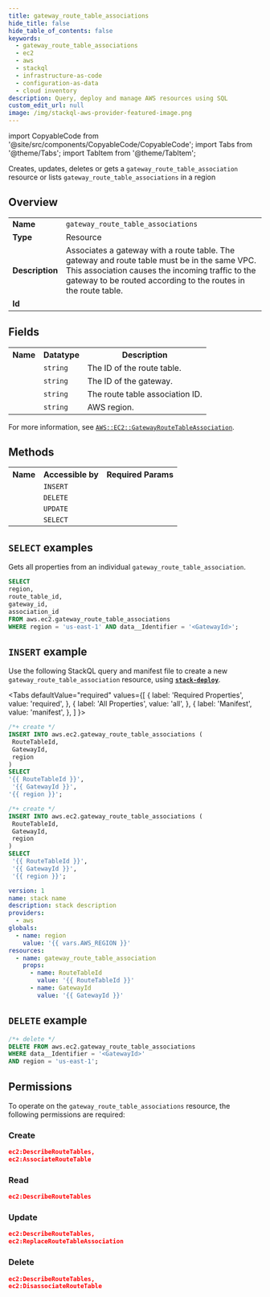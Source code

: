 ```yaml
---
title: gateway_route_table_associations
hide_title: false
hide_table_of_contents: false
keywords:
  - gateway_route_table_associations
  - ec2
  - aws
  - stackql
  - infrastructure-as-code
  - configuration-as-data
  - cloud inventory
description: Query, deploy and manage AWS resources using SQL
custom_edit_url: null
image: /img/stackql-aws-provider-featured-image.png
---
```


import CopyableCode from '@site/src/components/CopyableCode/CopyableCode';
import Tabs from '@theme/Tabs';
import TabItem from '@theme/TabItem';

Creates, updates, deletes or gets a <code>gateway_route_table_association</code> resource or lists <code>gateway_route_table_associations</code> in a region

## Overview
<table>
<tbody>
<tr><td><b>Name</b></td><td><code>gateway_route_table_associations</code></td></tr>
<tr><td><b>Type</b></td><td>Resource</td></tr>
<tr><td><b>Description</b></td><td>Associates a gateway with a route table. The gateway and route table must be in the same VPC. This association causes the incoming traffic to the gateway to be routed according to the routes in the route table.</td></tr>
<tr><td><b>Id</b></td><td><CopyableCode code="aws.ec2.gateway_route_table_associations" /></td></tr>
</tbody>
</table>

## Fields
<table>
<tbody>
<tr><th>Name</th><th>Datatype</th><th>Description</th></tr><tr><td><CopyableCode code="route_table_id" /></td><td><code>string</code></td><td>The ID of the route table.</td></tr>
<tr><td><CopyableCode code="gateway_id" /></td><td><code>string</code></td><td>The ID of the gateway.</td></tr>
<tr><td><CopyableCode code="association_id" /></td><td><code>string</code></td><td>The route table association ID.</td></tr>
<tr><td><CopyableCode code="region" /></td><td><code>string</code></td><td>AWS region.</td></tr>
</tbody>
</table>

For more information, see <a href="https://docs.aws.amazon.com/AWSCloudFormation/latest/UserGuide/aws-resource-ec2-gatewayroutetableassociation.html"><code>AWS::EC2::GatewayRouteTableAssociation</code></a>.

## Methods

<table>
<tbody>
  <tr>
    <th>Name</th>
    <th>Accessible by</th>
    <th>Required Params</th>
  </tr>
  <tr>
    <td><CopyableCode code="create_resource" /></td>
    <td><code>INSERT</code></td>
    <td><CopyableCode code="RouteTableId, GatewayId, region" /></td>
  </tr>
  <tr>
    <td><CopyableCode code="delete_resource" /></td>
    <td><code>DELETE</code></td>
    <td><CopyableCode code="data__Identifier, region" /></td>
  </tr>
  <tr>
    <td><CopyableCode code="update_resource" /></td>
    <td><code>UPDATE</code></td>
    <td><CopyableCode code="data__Identifier, data__PatchDocument, region" /></td>
  </tr>
  <tr>
    <td><CopyableCode code="get_resource" /></td>
    <td><code>SELECT</code></td>
    <td><CopyableCode code="data__Identifier, region" /></td>
  </tr>
</tbody>
</table>

## `SELECT` examples

Gets all properties from an individual <code>gateway_route_table_association</code>.
```sql
SELECT
region,
route_table_id,
gateway_id,
association_id
FROM aws.ec2.gateway_route_table_associations
WHERE region = 'us-east-1' AND data__Identifier = '<GatewayId>';
```

## `INSERT` example

Use the following StackQL query and manifest file to create a new <code>gateway_route_table_association</code> resource, using [__`stack-deploy`__](https://pypi.org/project/stack-deploy/).

<Tabs
    defaultValue="required"
    values={[
      { label: 'Required Properties', value: 'required', },
      { label: 'All Properties', value: 'all', },
      { label: 'Manifest', value: 'manifest', },
    ]
}>
<TabItem value="required">

```sql
/*+ create */
INSERT INTO aws.ec2.gateway_route_table_associations (
 RouteTableId,
 GatewayId,
 region
)
SELECT 
'{{ RouteTableId }}',
 '{{ GatewayId }}',
'{{ region }}';
```
</TabItem>
<TabItem value="all">

```sql
/*+ create */
INSERT INTO aws.ec2.gateway_route_table_associations (
 RouteTableId,
 GatewayId,
 region
)
SELECT 
 '{{ RouteTableId }}',
 '{{ GatewayId }}',
 '{{ region }}';
```
</TabItem>
<TabItem value="manifest">

```yaml
version: 1
name: stack name
description: stack description
providers:
  - aws
globals:
  - name: region
    value: '{{ vars.AWS_REGION }}'
resources:
  - name: gateway_route_table_association
    props:
      - name: RouteTableId
        value: '{{ RouteTableId }}'
      - name: GatewayId
        value: '{{ GatewayId }}'

```
</TabItem>
</Tabs>

## `DELETE` example

```sql
/*+ delete */
DELETE FROM aws.ec2.gateway_route_table_associations
WHERE data__Identifier = '<GatewayId>'
AND region = 'us-east-1';
```

## Permissions

To operate on the <code>gateway_route_table_associations</code> resource, the following permissions are required:

### Create
```json
ec2:DescribeRouteTables,
ec2:AssociateRouteTable
```

### Read
```json
ec2:DescribeRouteTables
```

### Update
```json
ec2:DescribeRouteTables,
ec2:ReplaceRouteTableAssociation
```

### Delete
```json
ec2:DescribeRouteTables,
ec2:DisassociateRouteTable
```
